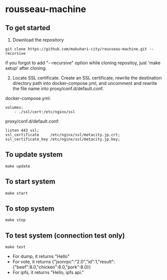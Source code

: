 # rousseau-machine

## To get started
1. Download the repository
```
git clone https://github.com/makuhari-city/rousseau-machine.git --recursive
```
if you forgot to add "--recursive" option while cloning repositoy, just 'make setup' after cloning.

2. Locate SSL certificate.
Create an SSL certificate, rewrite the destination directory path into docker-compose.yml, and uncomment and rewrite the file name into proxy/conf.d/default.conf.

docker-compose.yml:
```
volumes:
	- ./ssl/cert:/etc/nginx/ssl
```

proxy/conf.d/default.conf:
```
listen 443 ssl;
ssl_certificate		/etc/nginx/ssl/metacity.jp.crt;
ssl_certificate_key	/etc/nginx/ssl/metacity.jp.key;
```



## To update system
```
make update
```

## To start system
```
make start
```

## To stop system
```
make stop
```

## To test system (connection test only)
```
make test
```
- For dump, it returns "Hello"
- For vote, it returns {"jsonrpc":"2.0","id":1,"result":{"beef":8.0,"chicken":8.0,"pork":8.0}}
- For ipfs, it returns "Hello, ipfs api."


